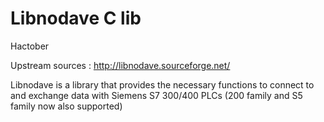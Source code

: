 # Libnodave C lib 
Hactober

Upstream sources : http://libnodave.sourceforge.net/

Libnodave is a library that provides the necessary functions to connect to and exchange data with Siemens S7 300/400 PLCs (200 family and S5 family now also supported)
